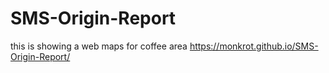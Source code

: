 # SMS-Origin-Report
this is showing a web maps for coffee area
https://monkrot.github.io/SMS-Origin-Report/
